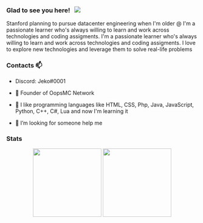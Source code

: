 ### Glad to see you here! &nbsp; ![](https://komarev.com/ghpvc/?username=nat2k15&label=Views&color=blue&style=plastic)

 Stanford planning to pursue datacenter engineering when I'm older @ I'm a passionate learner who's always willing to learn and work across technologies and coding assigments. I'm a passionate learner who's always willing to learn and work across technologies and coding assigments. I love to explore new technologies and leverage them to solve real-life problems
 
 ### Contacts 📫
- Discord: Jeko#0001

- 🔭 Founder of OopsMC Network
- 🌱 I like programming languages like HTML, CSS, Php, Java, JavaScript, Python, C++, C#, Lua and now I'm learning it
- 🤔 I’m looking for someone help me


### Stats
<div align="center">
  <img height="180em" src="https://github-readme-stats.vercel.app/api?username=JekoTC&count_private=true&show_icons=true&theme=dark" />
  <img height="180em" src="https://github-readme-stats.vercel.app/api/top-langs/?username=JekoTC&theme=dark&layout=compact&langs_count=6" />
</div>
